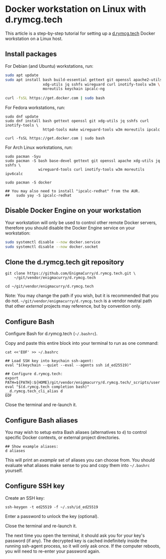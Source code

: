 # Docker workstation on Linux with d.rymcg.tech

This article is a step-by-step tutorial for setting up a
[d.rymcg.tech](https://github.com/EnigmaCurry/d.rymcg.tech) Docker
workstation on a Linux host.

## Install packages

For Debian (and Ubuntu) workstations, run:

```bash
sudo apt update
sudo apt install bash build-essential gettext git openssl apache2-utils \
                 xdg-utils jq sshfs wireguard curl inotify-tools w3m \
                 moreutils keychain ipcalc-ng
                 
curl -fsSL https://get.docker.com | sudo bash
```

For Fedora workstations, run:

```
sudo dnf update
sudo dnf install bash gettext openssl git xdg-utils jq sshfs curl inotify-tools \
                 httpd-tools make wireguard-tools w3m moreutils ipcalc

curl -fsSL https://get.docker.com | sudo bash
```

For Arch Linux workstations, run:

```
sudo pacman -Syu
sudo pacman -S bash base-devel gettext git openssl apache xdg-utils jq sshfs \
               wireguard-tools curl inotify-tools w3m moreutils ipv6calc

sudo pacman -S docker

## You may also need to install "ipcalc-redhat" from the AUR.
##   sudo yay -S ipcalc-redhat
```

## Disable Docker Engine on your workstation

Your workstation will only be used to control other remote Docker
servers, therefore you should disable the Docker Engine service on
your workstation:

```bash
sudo systemctl disable --now docker.service
sudo systemctl disable --now docker.socket
```

## Clone the d.rymcg.tech git repository

```
git clone https://github.com/EnigmaCurry/d.rymcg.tech.git \
    ~/git/vendor/enigmacurry/d.rymcg.tech

cd ~/git/vendor/enigmacurry/d.rymcg.tech
```

Note: You may change the path if you wish, but it is recommended that
you do not. `~/git/vendor/enigmacurry/d.rymcg.tech` is a vendor
neutral path that other *external* projects may reference, but by
convention only.

## Configure Bash

Configure Bash for d.rymcg.tech (`~/.bashrc`). 

Copy and paste this entire block into your terminal to run as one
command:

```
cat <<'EOF' >> ~/.bashrc

## Load SSH key into keychain ssh-agent:
eval "$(keychain --quiet --eval --agents ssh id_ed25519)"

## Configure d.rymcg.tech:
export PATH=${PATH}:${HOME}/git/vendor/enigmacurry/d.rymcg.tech/_scripts/user
eval "$(d.rymcg.tech completion bash)"
__d.rymcg.tech_cli_alias d
EOF
```

Close the terminal and re-launch it.

## Configure Bash aliases

You may wish to setup extra Bash aliases (alternatives to `d`) to
control specific Docker contexts, or external project directories.

```
## Show example aliases:
d aliases
```

This will print an *example* set of aliases you can choose from. You
should evaluate what aliases make sense to you and copy them into
`~/.bashrc` yourself.

## Configure SSH key

Create an SSH key:

```
ssh-keygen -t ed25519 -f ~/.ssh/id_ed25519
```

Enter a password to unlock the key (optional).

Close the terminal and re-launch it. 

The next time you open the terminal, it should ask you for your key's
password (if any). The decrypted key is cached indefinitely inside the
running ssh-agent process, so it will only ask once. If the computer
reboots, you will need to re-enter your password again.

